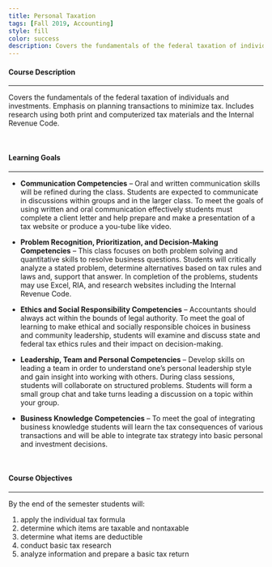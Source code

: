 ```yaml
---
title: Personal Taxation
tags: [Fall 2019, Accounting]
style: fill
color: success
description: Covers the fundamentals of the federal taxation of individuals and investments. Emphasis on planning transactions to minimize tax. Includes research using both print and computerized tax materials and the Internal Revenue Code.
---
```


#### Course Description

---

Covers the fundamentals of the federal taxation of individuals and investments. Emphasis on planning transactions to minimize tax. Includes research using both print and computerized tax materials and the Internal Revenue Code.

<br>

#### Learning Goals

---

- **Communication Competencies** – Oral and written communication skills will be refined during the class. Students are expected to communicate in discussions within groups and in the larger class. To meet the goals of using written and oral communication effectively students must complete a client letter and help prepare and make a presentation of a tax website or produce a you-tube like video. 

- **Problem Recognition, Prioritization, and Decision-Making Competencies** – This class focuses on both problem solving and quantitative skills to resolve business questions. Students will critically analyze a stated problem, determine alternatives based on tax rules and laws and, support that answer. In completion of the problems, students may use Excel, RIA,  and research websites including the Internal Revenue Code.

- **Ethics and Social Responsibility Competencies** – Accountants should always act within the bounds of legal authority. To meet the goal of learning to make ethical and socially responsible choices in business and community leadership, students will examine and discuss state and federal tax ethics rules and their impact on decision-making.

- **Leadership, Team and Personal Competencies** – Develop skills on leading a team in order to understand one’s personal leadership style and gain insight into working with others. During class sessions, students will collaborate on structured problems.  Students will form a small group chat and take turns leading a discussion on a topic within your group. 

- **Business Knowledge Competencies** – To meet the goal of integrating business knowledge students will learn the tax consequences of various transactions and will be able to integrate tax strategy into basic personal and investment decisions.

<br>

#### Course Objectives

---

By the end of the semester students will:
  1. apply the individual tax formula
  2. determine which items are taxable and nontaxable
  3. determine what items are deductible
  4. conduct basic tax research
  5. analyze information and prepare a basic tax return
